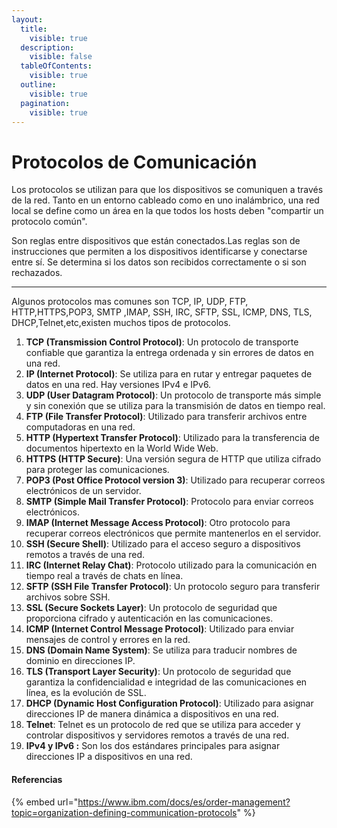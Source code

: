 ```yaml
---
layout:
  title:
    visible: true
  description:
    visible: false
  tableOfContents:
    visible: true
  outline:
    visible: true
  pagination:
    visible: true
---
```


# Protocolos de Comunicación

Los protocolos se utilizan para que los dispositivos se  comuniquen  a través de la red. Tanto en un entorno cableado como en uno inalámbrico, una red local se define como un área en la que todos los hosts deben "compartir un protocolo común".

Son reglas entre dispositivos que están conectados.Las reglas son de instrucciones que permiten a los dispositivos identificarse y conectarse entre sí. Se determina  si los datos son recibidos correctamente o si son rechazados.

***

Algunos protocolos mas comunes son TCP, IP, UDP, FTP, HTTP,HTTPS,POP3, SMTP ,IMAP, SSH, IRC, SFTP, SSL, ICMP, DNS, TLS, DHCP,Telnet,etc,existen muchos tipos de protocolos.

1. **TCP (Transmission Control Protocol)**: Un protocolo de transporte confiable que garantiza la entrega ordenada y sin errores de datos en una red.
2. **IP (Internet Protocol)**: Se utiliza para en rutar y entregar paquetes de datos en una red. Hay versiones IPv4 e IPv6.
3. **UDP (User Datagram Protocol)**: Un protocolo de transporte más simple y sin conexión que se utiliza para la transmisión de datos en tiempo real.
4. **FTP (File Transfer Protocol)**: Utilizado para transferir archivos entre computadoras en una red.
5. **HTTP (Hypertext Transfer Protocol)**: Utilizado para la transferencia de documentos hipertexto en la World Wide Web.
6. **HTTPS (HTTP Secure)**: Una versión segura de HTTP que utiliza cifrado para proteger las comunicaciones.
7. **POP3 (Post Office Protocol version 3)**: Utilizado para recuperar correos electrónicos de un servidor.
8. **SMTP (Simple Mail Transfer Protocol)**: Protocolo para enviar correos electrónicos.
9. **IMAP (Internet Message Access Protocol)**: Otro protocolo para recuperar correos electrónicos que permite mantenerlos en el servidor.
10. **SSH (Secure Shell)**: Utilizado para el acceso seguro a dispositivos remotos a través de una red.
11. **IRC (Internet Relay Chat)**: Protocolo utilizado para la comunicación en tiempo real a través de chats en línea.
12. **SFTP (SSH File Transfer Protocol)**: Un protocolo seguro para transferir archivos sobre SSH.
13. **SSL (Secure Sockets Layer)**: Un protocolo de seguridad que proporciona cifrado y autenticación en las comunicaciones.
14. **ICMP (Internet Control Message Protocol)**: Utilizado para enviar mensajes de control y errores en la red.
15. **DNS (Domain Name System)**: Se utiliza para traducir nombres de dominio en direcciones IP.
16. **TLS (Transport Layer Security)**: Un protocolo de seguridad que garantiza la confidencialidad e integridad de las comunicaciones en línea, es la evolución de SSL.
17. **DHCP (Dynamic Host Configuration Protocol)**: Utilizado para asignar direcciones IP de manera dinámica a dispositivos en una red.
18. **Telnet**: Telnet es un protocolo de red que se utiliza para acceder y controlar dispositivos y servidores remotos a través de una red.
19. **IPv4 y IPv6 :** Son los dos estándares principales para asignar direcciones IP a dispositivos en una red.

#### Referencias

{% embed url="https://www.ibm.com/docs/es/order-management?topic=organization-defining-communication-protocols" %}
